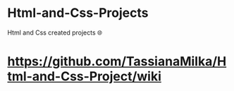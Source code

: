 # Html-and-Css-Projects
Html and Css created projects 🌐





# https://github.com/TassianaMilka/Html-and-Css-Project/wiki
